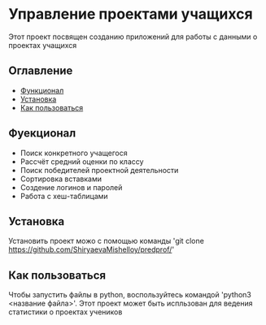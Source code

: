 # Управление проектами учащихся
Этот проект посвящен созданию приложений для работы с данными о проектах учащихся

## Оглавление
- [Функционал](#функционал)
- [Установка](#установка)
- [Как пользоваться](#как-пользоваться)

## Фуекционал
- Поиск конкретного учащегося
- Рассчёт средний оценки по классу
- Поиск победителей проектной деятельности
- Сортировка вставками
- Создение логинов и паролей
- Работа с хеш-таблицами 

## Установка
Установить проект можо с помощью команды
'git clone https://github.com/ShiryaevaMishelloy/predprof/'

## Как пользоваться 
Чтобы запустить файлы в python, воспользуйтесь командой
'python3 <название файла>'.
Этот проект может быть испльзован для ведения статистики о проектах учеников
